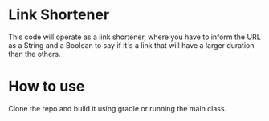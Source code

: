 # Link Shortener

This code will operate as a link shortener, where you have to inform the URL as a String and a Boolean to say if it's a link that will have a larger duration than the others.


# How to use

Clone the repo and build it using gradle or running the main class.